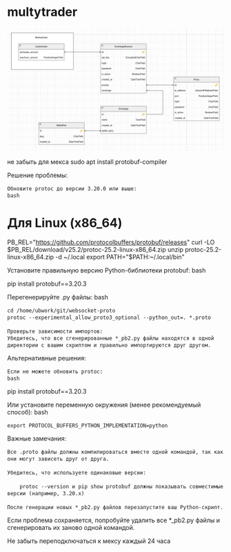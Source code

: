 # multytrader
![alt text](image.png)

не забыть для мекса
sudo apt install protobuf-compiler


Решение проблемы:

    Обновите protoc до версии 3.20.0 или выше:
    bash

# Для Linux (x86_64)
PB_REL="https://github.com/protocolbuffers/protobuf/releases"
curl -LO $PB_REL/download/v25.2/protoc-25.2-linux-x86_64.zip
unzip protoc-25.2-linux-x86_64.zip -d ~/.local
export PATH="$PATH:~/.local/bin"

Установите правильную версию Python-библиотеки protobuf:
bash

pip install protobuf==3.20.3

Перегенерируйте .py файлы:
bash

    cd /home/ubwork/git/websocket-proto
    protoc --experimental_allow_proto3_optional --python_out=. *.proto

    Проверьте зависимости импортов:
    Убедитесь, что все сгенерированные *_pb2.py файлы находятся в одной директории с вашим скриптом и правильно импортируются друг другом.

Альтернативные решения:

    Если не можете обновить protoc:
    bash

pip install protobuf==3.20.3

Или установите переменную окружения (менее рекомендуемый способ):
bash

    export PROTOCOL_BUFFERS_PYTHON_IMPLEMENTATION=python

Важные замечания:

    Все .proto файлы должны компилироваться вместе одной командой, так как они могут зависеть друг от друга.

    Убедитесь, что используете одинаковые версии:

        protoc --version и pip show protobuf должны показывать совместимые версии (например, 3.20.x)

    После генерации новых *_pb2.py файлов перезапустите ваш Python-скрипт.

Если проблема сохраняется, попробуйте удалить все *_pb2.py файлы и сгенерировать их заново одной командой.

Не забыть переподключаться к мексу каждый 24 часа
